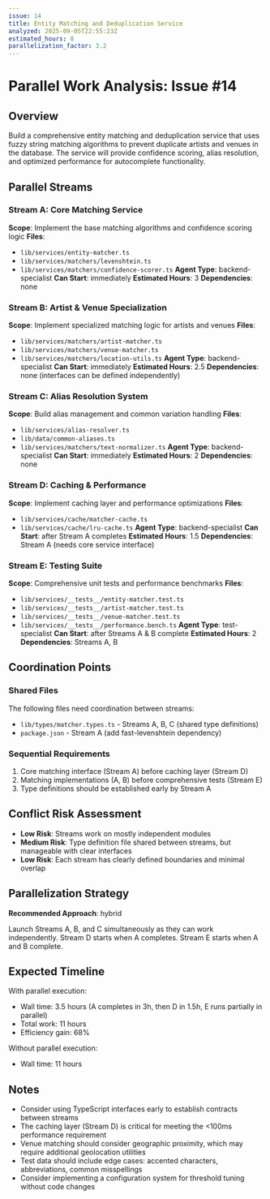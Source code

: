 ```yaml
---
issue: 14
title: Entity Matching and Deduplication Service
analyzed: 2025-09-05T22:55:23Z
estimated_hours: 8
parallelization_factor: 3.2
---
```


# Parallel Work Analysis: Issue #14

## Overview
Build a comprehensive entity matching and deduplication service that uses fuzzy string matching algorithms to prevent duplicate artists and venues in the database. The service will provide confidence scoring, alias resolution, and optimized performance for autocomplete functionality.

## Parallel Streams

### Stream A: Core Matching Service
**Scope**: Implement the base matching algorithms and confidence scoring logic
**Files**:
- `lib/services/entity-matcher.ts`
- `lib/services/matchers/levenshtein.ts`
- `lib/services/matchers/confidence-scorer.ts`
**Agent Type**: backend-specialist
**Can Start**: immediately
**Estimated Hours**: 3
**Dependencies**: none

### Stream B: Artist & Venue Specialization
**Scope**: Implement specialized matching logic for artists and venues
**Files**:
- `lib/services/matchers/artist-matcher.ts`
- `lib/services/matchers/venue-matcher.ts`
- `lib/services/matchers/location-utils.ts`
**Agent Type**: backend-specialist
**Can Start**: immediately
**Estimated Hours**: 2.5
**Dependencies**: none (interfaces can be defined independently)

### Stream C: Alias Resolution System
**Scope**: Build alias management and common variation handling
**Files**:
- `lib/services/alias-resolver.ts`
- `lib/data/common-aliases.ts`
- `lib/services/matchers/text-normalizer.ts`
**Agent Type**: backend-specialist
**Can Start**: immediately
**Estimated Hours**: 2
**Dependencies**: none

### Stream D: Caching & Performance
**Scope**: Implement caching layer and performance optimizations
**Files**:
- `lib/services/cache/matcher-cache.ts`
- `lib/services/cache/lru-cache.ts`
**Agent Type**: backend-specialist
**Can Start**: after Stream A completes
**Estimated Hours**: 1.5
**Dependencies**: Stream A (needs core service interface)

### Stream E: Testing Suite
**Scope**: Comprehensive unit tests and performance benchmarks
**Files**:
- `lib/services/__tests__/entity-matcher.test.ts`
- `lib/services/__tests__/artist-matcher.test.ts`
- `lib/services/__tests__/venue-matcher.test.ts`
- `lib/services/__tests__/performance.bench.ts`
**Agent Type**: test-specialist
**Can Start**: after Streams A & B complete
**Estimated Hours**: 2
**Dependencies**: Streams A, B

## Coordination Points

### Shared Files
The following files need coordination between streams:
- `lib/types/matcher.types.ts` - Streams A, B, C (shared type definitions)
- `package.json` - Stream A (add fast-levenshtein dependency)

### Sequential Requirements
1. Core matching interface (Stream A) before caching layer (Stream D)
2. Matching implementations (A, B) before comprehensive tests (Stream E)
3. Type definitions should be established early by Stream A

## Conflict Risk Assessment
- **Low Risk**: Streams work on mostly independent modules
- **Medium Risk**: Type definition file shared between streams, but manageable with clear interfaces
- **Low Risk**: Each stream has clearly defined boundaries and minimal overlap

## Parallelization Strategy

**Recommended Approach**: hybrid

Launch Streams A, B, and C simultaneously as they can work independently. Stream D starts when A completes. Stream E starts when A and B complete.

## Expected Timeline

With parallel execution:
- Wall time: 3.5 hours (A completes in 3h, then D in 1.5h, E runs partially in parallel)
- Total work: 11 hours
- Efficiency gain: 68%

Without parallel execution:
- Wall time: 11 hours

## Notes
- Consider using TypeScript interfaces early to establish contracts between streams
- The caching layer (Stream D) is critical for meeting the <100ms performance requirement
- Venue matching should consider geographic proximity, which may require additional geolocation utilities
- Test data should include edge cases: accented characters, abbreviations, common misspellings
- Consider implementing a configuration system for threshold tuning without code changes